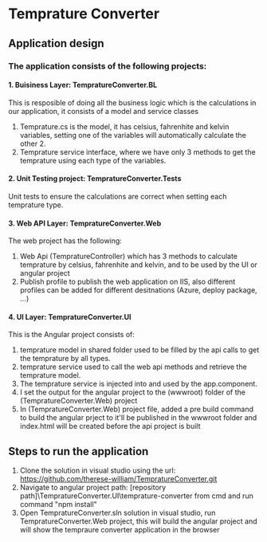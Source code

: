 # Temprature Converter
## Application design
### The application consists of the following projects:

#### 1. Buisiness Layer: TempratureConverter.BL
This is resposible of doing all the business logic which is the calculations in our application, it consists of a model and service classes
1. Temprature.cs is the model, it has celsius, fahrenhite and kelvin variables, setting one of the variables will automatically calculate the other 2.
2. Temprature service interface, where we have only 3 methods to get the temprature using each type of the variables.

#### 2. Unit Testing project: TempratureConverter.Tests
Unit tests to ensure the calculations are correct when setting each temprature type.

#### 3. Web API Layer: TempratureConverter.Web
The web project has the following:
1. Web Api (TempratureController) which has 3 methods to calculate temprature by celsius, fahrenhite and kelvin, and to be used by the UI or angular project
2. Publish profile to publish the web application on IIS, also different profiles can be added for different desitnations (Azure, deploy package, ...)

#### 4. UI Layer: TempratureConverter.UI
This is the Angular project consists of:
1. temprature model in shared folder used to be filled by the api calls to get the temprature by all types.
2. temprature service used to call the web api methods and retrieve the temprature model.
3. The temprature service is injected into and used by the app.component.
4. I set the output for the angular project to the (wwwroot) folder of the (TempratureConverter.Web) project
5. In (TempratureConverter.Web) project file, added a pre build command to build the angular prject to it'll be published in the wwwroot folder and index.html will be created before the api project is built

## Steps to run the application
1. Clone the solution in visual studio using the url: https://github.com/therese-william/TempratureConverter.git
2. Navigate to angular project path: [repository path]\TempratureConverter.UI\temprature-converter from cmd and run command "npm install"
3. Open TempratureConverter.sln solution in visual studio, run TempratureConverter.Web project, this will build the angular project and will show the tempraure converter application in the browser

